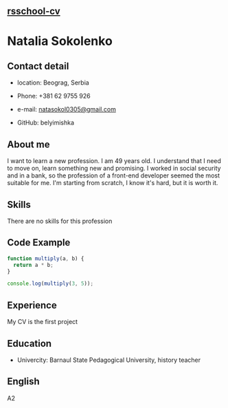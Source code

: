 ## [**rsschool-cv**]()

# Natalia Sokolenko

## Contact detail

- location: Beograg, Serbia

- Phone: +381 62 9755 926

- e-mail: natasokol0305@gmail.com

- GitHub: belyimishka

## About me

I want to learn a new profession. I am 49 years old. I understand that I need to move on, learn something new and promising. I worked in social security and in a bank, so the profession of a front-end developer seemed the most suitable for me. I'm starting from scratch, I know it's hard, but it is worth it.

## Skills

There are no skills for this profession

## Сode Example

```javascript
function multiply(a, b) {
  return a * b;
}

console.log(multiply(3, 5));
```

## Experience

My CV is the first project

## Education

- Univercity: Barnaul State Pedagogical University, history teacher

## English

A2
